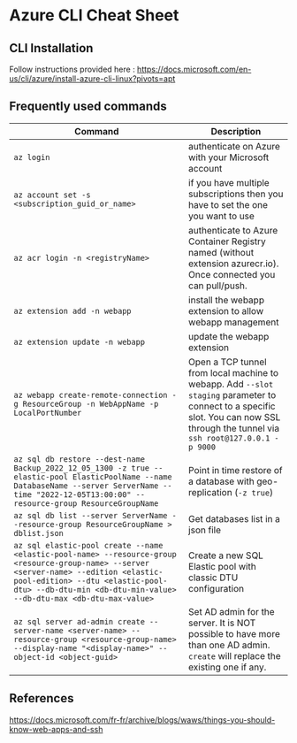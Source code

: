 # Azure CLI Cheat Sheet

## CLI Installation

Follow instructions provided here : https://docs.microsoft.com/en-us/cli/azure/install-azure-cli-linux?pivots=apt

## Frequently used commands

Command | Description
--- | ---
`az login` | authenticate on Azure with your Microsoft account
`az account set -s <subscription_guid_or_name>` | if you have multiple subscriptions then you have to set the one you want to use
`az acr login -n <registryName>` | authenticate to Azure Container Registry named <registryName> (without extension azurecr.io). Once connected you can pull/push.
`az extension add -n webapp` | install the webapp extension to allow webapp management
`az extension update -n webapp` | update the webapp extension
`az webapp create-remote-connection -g ResourceGroup -n WebAppName -p LocalPortNumber` | Open a TCP tunnel from local machine to webapp. Add `--slot staging` parameter to connect to a specific slot. You can now SSL through the tunnel via `ssh root@127.0.0.1 -p 9000`
`az sql db restore --dest-name Backup_2022_12_05_1300 -z true --elastic-pool ElasticPoolName --name DatabaseName --server ServerName --time "2022-12-05T13:00:00" --resource-group ResourceGroupName` | Point in time restore of a database with geo-replication (`-z true`)
`az sql db list --server ServerName --resource-group ResourceGroupName > dblist.json` | Get databases list in a json file
`az sql elastic-pool create --name <elastic-pool-name> --resource-group <resource-group-name> --server <server-name> --edition <elastic-pool-edition> --dtu <elastic-pool-dtu> --db-dtu-min <db-dtu-min-value> --db-dtu-max <db-dtu-max-value>` | Create a new SQL Elastic pool with classic DTU configuration
`az sql server ad-admin create --server-name <server-name> --resource-group <resource-group-name> --display-name "<display-name>" --object-id <object-guid>` | Set AD admin for the server. It is NOT possible to have more than one AD admin. `create` will replace the existing one if any.

## References

https://docs.microsoft.com/fr-fr/archive/blogs/waws/things-you-should-know-web-apps-and-ssh
